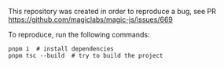 This repository was created in order to reproduce a bug, see PR https://github.com/magiclabs/magic-js/issues/669

To reproduce, run the following commands:

```
pnpm i  # install dependencies
pnpm tsc --build  # try to build the project
```
